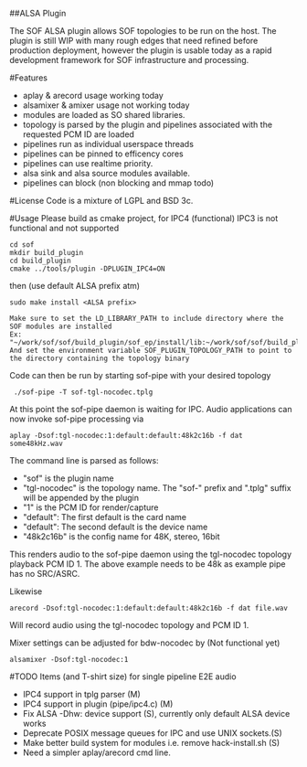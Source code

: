 ##ALSA Plugin

The SOF ALSA plugin allows SOF topologies to be run on the host. The plugin
is still WIP with many rough edges that need refined before production
deployment, however the plugin is usable today as a rapid development
framework for SOF infrastructure and processing.

#Features
 * aplay & arecord usage working today
 * alsamixer & amixer usage not working today
 * modules are loaded as SO shared libraries.
 * topology is parsed by the plugin and pipelines associated with the requested PCM ID are loaded
 * pipelines run as individual userspace threads
 * pipelines can be pinned to efficency cores
 * pipelines can use realtime priority.
 * alsa sink and alsa source modules available.
 * pipelines can block (non blocking and mmap todo)

#License
Code is a mixture of LGPL and BSD 3c.

#Usage
Please build as cmake project, for IPC4 (functional)
IPC3 is not functional and not supported

```
cd sof
mkdir build_plugin
cd build_plugin
cmake ../tools/plugin -DPLUGIN_IPC4=ON
```
then (use default ALSA prefix atm)

```
sudo make install <ALSA prefix>

Make sure to set the LD_LIBRARY_PATH to include directory where the SOF modules are installed
Ex: "~/work/sof/sof/build_plugin/sof_ep/install/lib:~/work/sof/sof/build_plugin/modules/"
And set the environment variable SOF_PLUGIN_TOPOLOGY_PATH to point to the directory containing the topology binary
```

Code can then be run by starting sof-pipe with your desired topology

```
 ./sof-pipe -T sof-tgl-nocodec.tplg
```

At this point the sof-pipe daemon is waiting for IPC. Audio applications can now invoke sof-pipe processing via

```
aplay -Dsof:tgl-nocodec:1:default:default:48k2c16b -f dat some48kHz.wav
```
The command line is parsed as follows:
- "sof" is the plugin name
- "tgl-nocodec" is the topology name. The "sof-" prefix and ".tplg" suffix will be appended by the plugin
- "1" is the PCM ID for render/capture
- "default": The first default is the card name
- "default": The second default is the device name
- "48k2c16b" is the config name for 48K, stereo, 16bit

This renders audio to the sof-pipe daemon using the tgl-nocodec topology playback PCM ID 1.
The above example needs to be 48k as example pipe has no SRC/ASRC.

Likewise

```
arecord -Dsof:tgl-nocodec:1:default:default:48k2c16b -f dat file.wav
```
Will record audio using the tgl-nocodec topology and PCM ID 1.

Mixer settings can be adjusted for bdw-nocodec by (Not functional yet)

```
alsamixer -Dsof:tgl-nocodec:1
```

#TODO Items (and T-shirt size) for single pipeline E2E audio
 * IPC4 support in tplg parser (M)
 * IPC4 support in plugin (pipe/ipc4.c) (M)
 * Fix ALSA -Dhw: device support (S), currently only default ALSA device works
 * Deprecate POSIX message queues for IPC and use UNIX sockets.(S)
 * Make better build system for modules i.e. remove hack-install.sh (S)
 * Need a simpler aplay/arecord cmd line.
